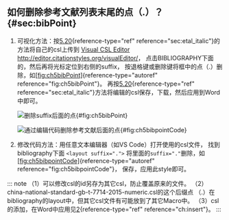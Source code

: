 ## 如何删除参考文献列表末尾的点（.）？ {#sec:bibPoint}

1.  可视化方法：按[5.20](#sec:etal_italic){reference-type="ref" reference="sec:etal_italic"}的方法将自己的csl上传到 [Visual CSL Editor](http://editor.citationstyles.org/visualEditor/) <http://editor.citationstyles.org/visualEditor/>， 点击BIBLIOGRAPHY下面的，然后再将光标定位到右侧的suffix， 按退格键或删除键将框中的点（.）删除，如[\[fig:ch5bibPoint\]](#fig:ch5bibPoint){reference-type="autoref" reference="fig:ch5bibPoint"}。 再按[5.20](#sec:etal_italic){reference-type="ref" reference="sec:etal_italic"}方法将编辑的csl保存，下载，然后应用到Word中即可。

    ![删除suffix后面的点](ch5bibPoint){#fig:ch5bibPoint}

    ![通过编辑代码删除参考文献后面的点](ch5bibpointCode){#fig:ch5bibpointCode}

2.  修改代码方法：用任意文本编辑器（如VS Code）打开使用的csl文件， 找到bibliography下面 `<layout suffix=".">` 将里面的`suffix="."`删除，如[\[fig:ch5bibpointCode\]](#fig:ch5bibpointCode){reference-type="autoref" reference="fig:ch5bibpointCode"}， 保存，应用此style即可。

::: note
（1）可以修改csl的id另存为其它csl，防止覆盖原来的文件。 （2）china-national-standard-gb-t-7714-2015-numeric.csl的这个后缀点 （.）在bibliography的layout中，但其它csl文件有可能放到了其它Macro中。 （3）csl的添加，在Word中应用见[2](#ch:insert){reference-type="ref" reference="ch:insert"}。
:::

